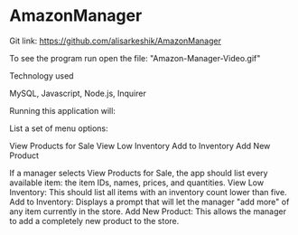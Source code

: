 # AmazonManager

Git link: https://github.com/alisarkeshik/AmazonManager

To see the program run open the file: "Amazon-Manager-Video.gif"

Technology used

MySQL, Javascript, Node.js, Inquirer

 Running this application will:
 
List a set of menu options:

View Products for Sale
View Low Inventory
Add to Inventory
Add New Product

If a manager selects View Products for Sale, the app should list every available item: the item IDs, names, prices, and quantities.
View Low Inventory: This should list all items with an inventory count lower than five.
Add to Inventory: Displays a prompt that will let the manager "add more" of any item currently in the store.
Add New Product: This allows the manager to add a completely new product to the store.


